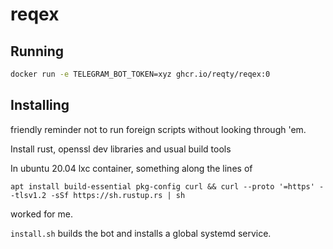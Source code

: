 # reqex

## Running
```sh
docker run -e TELEGRAM_BOT_TOKEN=xyz ghcr.io/reqty/reqex:0
```

## Installing
friendly reminder not to run foreign scripts without looking through 'em.

Install rust, openssl dev libraries and usual build tools


In ubuntu 20.04 lxc container, something along the lines of
```
apt install build-essential pkg-config curl && curl --proto '=https' --tlsv1.2 -sSf https://sh.rustup.rs | sh
```
worked for me.

`install.sh` builds the bot and installs a global systemd service.
